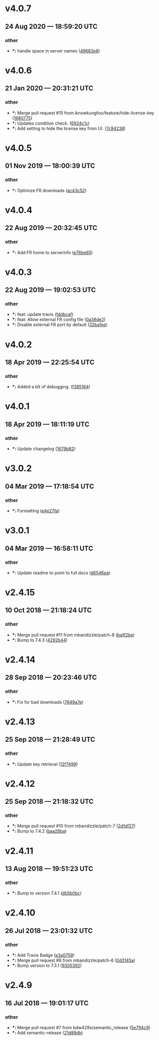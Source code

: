 # v4.0.7
## 24 Aug 2020 — 18:59:20 UTC

### other

+ __\*:__ handle space in server names
 ([49683e8](https://github.com/bdw429s/commandbox-fusionreactor//commit/49683e8feac8703d0b920cdeee8e0edc7e16dacf))


# v4.0.6
## 21 Jan 2020 — 20:31:21 UTC

### other

+ __\*:__ Merge pull request #15 from iknowkungfoo/feature/hide-license-key ([1980775](https://github.com/bdw429s/commandbox-fusionreactor//commit/1980775ead472f11cb06217651a1ba352efea3c1))
+ __\*:__ Updates condition check.
 ([6924c1c](https://github.com/bdw429s/commandbox-fusionreactor//commit/6924c1cd86ed8c17a0e95e7f4a8e6effcd6d520b))
+ __\*:__ Add setting to hide the license key from UI.
 ([7c94238](https://github.com/bdw429s/commandbox-fusionreactor//commit/7c94238a51da692331561efa974d26f99779fc8d))


# v4.0.5
## 01 Nov 2019 — 18:00:39 UTC

### other

+ __\*:__ Optimize FR downloads
 ([ac43c52](https://github.com/bdw429s/commandbox-fusionreactor//commit/ac43c52290be6ca327404f1d33156a4eeb1dc635))


# v4.0.4
## 22 Aug 2019 — 20:32:45 UTC

### other

+ __\*:__ Add FR home to serverinfo
 ([e76be65](https://github.com/bdw429s/commandbox-fusionreactor//commit/e76be65773000c4cd013b745a246497723273d72))


# v4.0.3
## 22 Aug 2019 — 19:02:53 UTC

### other

+ __\*:__ feat: update travis
 ([fddbcaf](https://github.com/bdw429s/commandbox-fusionreactor//commit/fddbcafa1203725d1debb6f9ea756d4414c5fd9f))
+ __\*:__ feat: Allow external FR config file
 ([0a38de2](https://github.com/bdw429s/commandbox-fusionreactor//commit/0a38de2eb10447ce1c39659e63e67fb6f5abdbcd))
+ __\*:__ Disable external FR port by default
 ([32ba1ee](https://github.com/bdw429s/commandbox-fusionreactor//commit/32ba1ee511e06d923e4d70040cd986cfb1727a89))


# v4.0.2
## 18 Apr 2019 — 22:25:54 UTC

### other

+ __\*:__ Added a bit of debugging.
 ([f385164](https://github.com/bdw429s/commandbox-fusionreactor//commit/f38516492306bdcc98615b04cd8559a0c85fb670))


# v4.0.1
## 18 Apr 2019 — 18:11:19 UTC

### other

+ __\*:__ Update changelog
 ([1679b82](https://github.com/bdw429s/commandbox-fusionreactor//commit/1679b8204908e7698885affe7231394284db889c))


# v3.0.2
## 04 Mar 2019 — 17:18:54 UTC

### other

+ __\*:__ Formatting
 ([e4e27fa](https://github.com/bdw429s/commandbox-fusionreactor//commit/e4e27fae785c6da9567f89575b5a32a8a7176098))


# v3.0.1
## 04 Mar 2019 — 16:58:11 UTC

### other

+ __\*:__ Update readme to point to full docs
 ([d6546ea](https://github.com/bdw429s/commandbox-fusionreactor//commit/d6546eabcc4673b12c1c9ab97a16e4f686697289))


# v2.4.15
## 10 Oct 2018 — 21:18:24 UTC

### other

+ __\*:__ Merge pull request #11 from mbandizzle/patch-8 ([ba1f2be](https://github.com/bdw429s/commandbox-fusionreactor//commit/ba1f2beda441ba10976bf78870c571d1c349ce34))
+ __\*:__ Bump to 7.4.3 ([4292b44](https://github.com/bdw429s/commandbox-fusionreactor//commit/4292b44e6a05dc98a027f090e5dd4beb371ae6c2))


# v2.4.14
## 28 Sep 2018 — 20:23:46 UTC

### other

+ __\*:__ Fix for bad downloads
 ([7649a7e](https://github.com/bdw429s/commandbox-fusionreactor//commit/7649a7e62b07ea718db3cb7f1419ab6a6921935d))


# v2.4.13
## 25 Sep 2018 — 21:28:49 UTC

### other

+ __\*:__ Update key retrieval ([12f7499](https://github.com/bdw429s/commandbox-fusionreactor//commit/12f74990f628154bf60e7761e44f53c1dd2cb32d))


# v2.4.12
## 25 Sep 2018 — 21:18:32 UTC

### other

+ __\*:__ Merge pull request #10 from mbandizzle/patch-7 ([2d1df27](https://github.com/bdw429s/commandbox-fusionreactor//commit/2d1df27b6bf3c09f18d5a4717e791c0860dbe379))
+ __\*:__ Bump to 7.4.2 ([baa28ba](https://github.com/bdw429s/commandbox-fusionreactor//commit/baa28ba64dff2a56385c437d976c460d462bfda5))


# v2.4.11
## 13 Aug 2018 — 19:51:23 UTC

### other

+ __\*:__ Bump to version 7.4.1 ([db5b0bc](https://github.com/bdw429s/commandbox-fusionreactor//commit/db5b0bc7f4dabfe2820d4269ff8053412227d485))


# v2.4.10
## 26 Jul 2018 — 23:01:32 UTC

### other

+ __\*:__ Add Travis Badge ([e3a0759](https://github.com/bdw429s/commandbox-fusionreactor//commit/e3a0759cd45a43813b508f88039280923d6ffa72))
+ __\*:__ Merge pull request #8 from mbandizzle/patch-6 ([0d3145a](https://github.com/bdw429s/commandbox-fusionreactor//commit/0d3145ad5a68574835a4dc7ec5a900d711675f16))
+ __\*:__ Bump version to 7.3.1 ([9305392](https://github.com/bdw429s/commandbox-fusionreactor//commit/93053921f562f61f7aeaea42ff697a5a57eb8373))


# v2.4.9
## 16 Jul 2018 — 19:01:17 UTC

### other

+ __\*:__ Merge pull request #7 from bdw429s/semantic_release ([5e794c9](https://github.com/bdw429s/commandbox-fusionreactor//commit/5e794c926624f8935d59bb64e2b7c2ff63bb3f68))
+ __\*:__ Add semantic-release ([21d88db](https://github.com/bdw429s/commandbox-fusionreactor//commit/21d88db4a3e33da51a2488155a99c77232d6d5c0))
